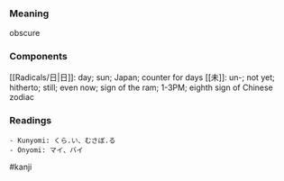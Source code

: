 ### Meaning

obscure

### Components

[[Radicals/日|日]]: day; sun; Japan; counter for days [[未]]: un-; not yet; hitherto; still; even now; sign of the ram; 1-3PM; eighth sign of Chinese zodiac

### Readings

```
- Kunyomi: くら.い、むさぼ.る
- Onyomi: マイ、バイ
```

#kanji